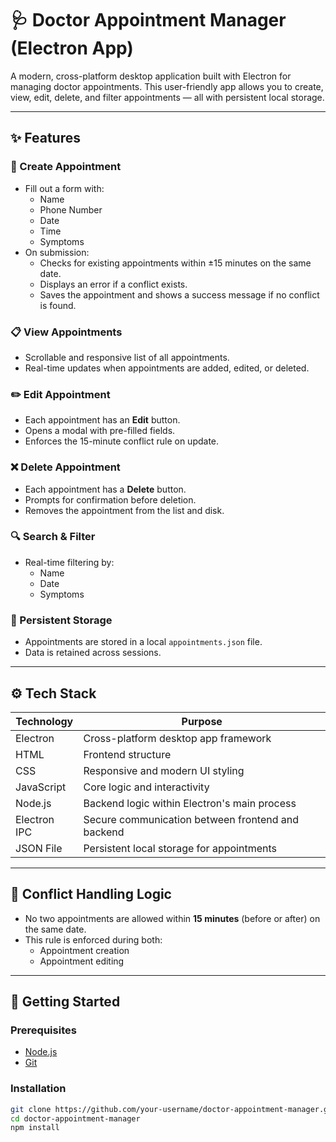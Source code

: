 # 🩺 Doctor Appointment Manager (Electron App)

A modern, cross-platform desktop application built with Electron for managing doctor appointments. This user-friendly app allows you to create, view, edit, delete, and filter appointments — all with persistent local storage.

---

## ✨ Features

### 📝 Create Appointment
- Fill out a form with:
  - Name
  - Phone Number
  - Date
  - Time
  - Symptoms
- On submission:
  - Checks for existing appointments within ±15 minutes on the same date.
  - Displays an error if a conflict exists.
  - Saves the appointment and shows a success message if no conflict is found.

### 📋 View Appointments
- Scrollable and responsive list of all appointments.
- Real-time updates when appointments are added, edited, or deleted.

### ✏️ Edit Appointment
- Each appointment has an **Edit** button.
- Opens a modal with pre-filled fields.
- Enforces the 15-minute conflict rule on update.

### ❌ Delete Appointment
- Each appointment has a **Delete** button.
- Prompts for confirmation before deletion.
- Removes the appointment from the list and disk.

### 🔍 Search & Filter
- Real-time filtering by:
  - Name
  - Date
  - Symptoms

### 💾 Persistent Storage
- Appointments are stored in a local `appointments.json` file.
- Data is retained across sessions.

---

## ⚙️ Tech Stack

| Technology     | Purpose                                         |
|----------------|-------------------------------------------------|
| Electron       | Cross-platform desktop app framework            |
| HTML           | Frontend structure                              |
| CSS            | Responsive and modern UI styling                |
| JavaScript     | Core logic and interactivity                    |
| Node.js        | Backend logic within Electron's main process    |
| Electron IPC   | Secure communication between frontend and backend |
| JSON File      | Persistent local storage for appointments       |

---

## 🧠 Conflict Handling Logic

- No two appointments are allowed within **15 minutes** (before or after) on the same date.
- This rule is enforced during both:
  - Appointment creation
  - Appointment editing

---

## 🚀 Getting Started

### Prerequisites
- [Node.js](https://nodejs.org/)
- [Git](https://git-scm.com/)

### Installation

```bash
git clone https://github.com/your-username/doctor-appointment-manager.git
cd doctor-appointment-manager
npm install
